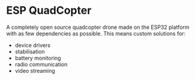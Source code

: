 # ESP QuadCopter

A completely open source quadcopter drone made on the ESP32 platform with as few dependencies as possible.
This means custom solutions for:
- device drivers
- stabilisation
- battery monitoring
- radio communication
- video streaming
